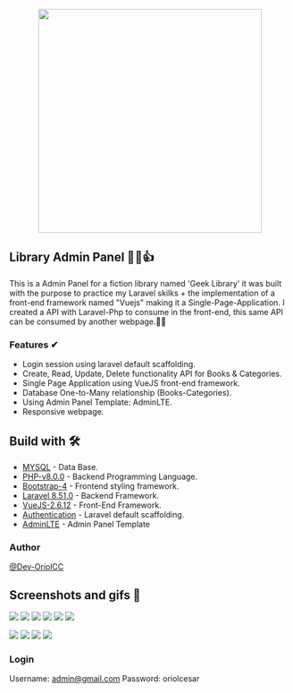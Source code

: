<p align="center"><a href="https://laravel.com" target="_blank"><img src="https://raw.githubusercontent.com/laravel/art/master/logo-lockup/5%20SVG/2%20CMYK/1%20Full%20Color/laravel-logolockup-cmyk-red.svg" width="400"></a></p>

## Library Admin Panel 📕😎👍

This is a Admin Panel for a fiction library named 'Geek Library' it was built with the purpose to practice my Laravel skilks + the implementation of a front-end framework named "Vuejs" making it a Single-Page-Application.
I created a API with Laravel-Php to consume in the front-end, this same API can be consumed by another webpage.🙂😀

### Features ✔
* Login session using laravel default scaffolding.
* Create, Read, Update, Delete functionality API for Books & Categories.
* Single Page Application using VueJS front-end framework.
* Database One-to-Many relationship (Books-Categories).
* Using Admin Panel Template: AdminLTE.
* Responsive webpage.

## Build with 🛠️
* [MYSQL](https://www.mysql.com) - Data Base.
* [PHP-v8.0.0](https://www.php.net) - Backend Programming Language.
* [Bootstrap-4](https://getbootstrap.com) - Frontend styling framework.
* [Laravel 8.51.0](https://laravel.com) - Backend Framework.
* [VueJS-2.6.12]('https://vuejs.org/) - Front-End Framework.
* [Authentication]('https://laravel.com/docs/7.x/authentication') - Laravel default scaffolding.
* [AdminLTE]('https://github.com/ColorlibHQ/AdminLTE') - Admin Panel Template


### Author 
[@Dev-OriolCC](https://github.com/Dev-OriolCC)

## Screenshots and gifs 📸
![](screenshots/ss_1.PNG)
![](screenshots/ss_2.PNG)
![](screenshots/ss_4.PNG)
![](screenshots/ss_5.PNG)
![](screenshots/ss_6.PNG)
![](screenshots/ss_3.PNG)

![](gifs/library-1.gif)
![](gifs/library-2.gif)
![](gifs/library-3.gif)
![](gifs/library-4.gif)

### Login
Username: admin@gmail.com
Password: oriolcesar
